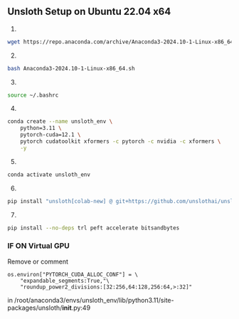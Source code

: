 ## Unsloth Setup on Ubuntu 22.04 x64
1. 
```bash {cmd=true}
wget https://repo.anaconda.com/archive/Anaconda3-2024.10-1-Linux-x86_64.sh
```
2. 
```bash {cmd=true}
bash Anaconda3-2024.10-1-Linux-x86_64.sh
```
3. 
```bash {cmd=true}
source ~/.bashrc
```
4. 
```bash {cmd=true}
conda create --name unsloth_env \
    python=3.11 \
    pytorch-cuda=12.1 \
    pytorch cudatoolkit xformers -c pytorch -c nvidia -c xformers \
    -y
```
5. 
```bash {cmd=true}
conda activate unsloth_env
```
6. 
```bash {cmd=true}
pip install "unsloth[colab-new] @ git+https://github.com/unslothai/unsloth.git"
```
7. 
```bash {cmd=true}
pip install --no-deps trl peft accelerate bitsandbytes
```

### IF ON Virtual GPU
Remove or comment
```
os.environ["PYTORCH_CUDA_ALLOC_CONF"] = \
    "expandable_segments:True,"\
    "roundup_power2_divisions:[32:256,64:128,256:64,>:32]"
```
in /root/anaconda3/envs/unsloth_env/lib/python3.11/site-packages/unsloth/__init__.py:49
